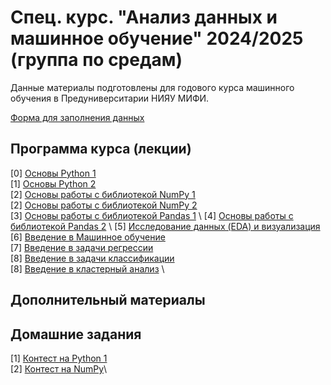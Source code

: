 # Спец. курс. "Анализ данных и машинное обучение" 2024/2025 (группа по средам)

Данные материалы подготовлены для годового курса машинного обучения в Предуниверситарии НИЯУ МИФИ. 

[Форма для заполнения данных](https://forms.gle/D3yD9L2FDi1gUN1P8)

## Программа курса (лекции)

[0] [Основы Python 1](https://github.com/Adelaaas/Data_science_basic_24_25_group_1/blob/main/00_%D0%9E%D1%81%D0%BD%D0%BE%D0%B2%D1%8B_Python_1.ipynb) \
[1] [Основы Python 2](https://github.com/Adelaaas/Data_science_basic_24_25_group_1/blob/main/01_%D0%9E%D1%81%D0%BD%D0%BE%D0%B2%D1%8B_Python_2.ipynb) \
[2] [Основы работы с библиотекой NumPy 1](https://github.com/Adelaaas/Data_science_basic_24_25_group_1/blob/main/02_2024_NumPy.ipynb) \
[2] [Основы работы с библиотекой NumPy 2](https://github.com/Adelaaas/Data_science_basic_24_25_group_1/blob/main/02_2024_NumPy_%E2%84%962.ipynb) \
[3] [Основы работы с библиотекой Pandas 1](https://github.com/Adelaaas/Data_science_basic_24_25_group_1/blob/main/%D0%92%D0%B2%D0%B5%D0%B4%D0%B5%D0%BD%D0%B8%D0%B5_%D0%B2_Pandas_(%D1%87%D0%B0%D1%81%D1%82%D1%8C_1).ipynb) \
[4] [Основы работы с библиотекой Pandas 2](https://github.com/Adelaaas/Data_science_basic_24_25_group_1/blob/main/%D0%92%D0%B2%D0%B5%D0%B4%D0%B5%D0%BD%D0%B8%D0%B5_%D0%B2_Pandas_(%D1%87%D0%B0%D1%81%D1%82%D1%8C_2%2C_%D1%80%D0%B0%D0%B1%D0%BE%D1%82%D0%B0_%D1%81_%D1%84%D0%B0%D0%B9%D0%BB%D0%B0%D0%BC%D0%B8).ipynb) \
[5] [Исследование данных (EDA) и визуализация]() \
[6] [Введение в Машинное обучение]() \
[7] [Введение в задачи регрессии]() \
[8] [Введение в задачи классификации]() \
[8] [Введение в кластерный анализ]() \

## Дополнительный материалы


## Домашние задания

[1] [Контест на Python 1](https://contest.yandex.ru/contest/69604/enter/?retPage=) \
[2] [Контест на NumPy](https://contest.yandex.ru/contest/70745/enter/?retPage=)\
